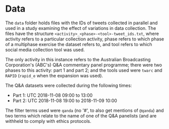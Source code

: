 # Data

The `data` folder holds files with the IDs of tweets collected in parallel and used in a study examining the effect of variations in data collection. The files have the structure `<activity>_<phase>-<tool>-tweet_ids.txt`, where activity refers to a particular collection activity, phase refers to which phase of a multiphase exercise the dataset refers to, and tool refers to which social media collection tool was used.

The only activity in this instance refers to the Australian Broadcasting Corporation's (ABC's) Q&A commentary panel programme; there were two phases to this activity: part 1 and part 2; and the tools used were `twarc` and `RAPID` (`rapid_e` when the expansion was used).

The Q&A datasets were collected during the following times:

- Part 1: UTC 2018-11-08 09:00 to 13:00
- Part 2: UTC 2018-11-08 19:00 to 2018-11-09 10:00

The filter terms used were `qanda` (no '\#', to also get mentions of `@qanda`) and two terms which relate to the name of one of the Q&A panelists (and are withheld to comply with ethics protocols. 
